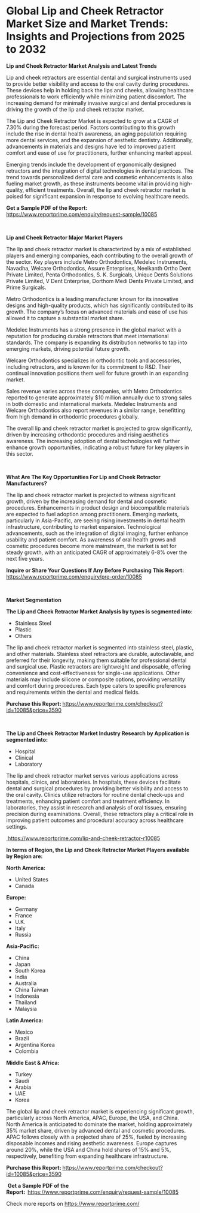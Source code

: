 <p><h1>Global Lip and Cheek Retractor Market Size and Market Trends: Insights and Projections from 2025 to 2032</h1></p><p><strong>Lip and Cheek Retractor Market Analysis and Latest Trends</strong></p>
<p><p>Lip and cheek retractors are essential dental and surgical instruments used to provide better visibility and access to the oral cavity during procedures. These devices help in holding back the lips and cheeks, allowing healthcare professionals to work efficiently while minimizing patient discomfort. The increasing demand for minimally invasive surgical and dental procedures is driving the growth of the lip and cheek retractor market.</p><p>The Lip and Cheek Retractor Market is expected to grow at a CAGR of 7.30% during the forecast period. Factors contributing to this growth include the rise in dental health awareness, an aging population requiring more dental services, and the expansion of aesthetic dentistry. Additionally, advancements in materials and designs have led to improved patient comfort and ease of use for practitioners, further enhancing market appeal.</p><p>Emerging trends include the development of ergonomically designed retractors and the integration of digital technologies in dental practices. The trend towards personalized dental care and cosmetic enhancements is also fueling market growth, as these instruments become vital in providing high-quality, efficient treatments. Overall, the lip and cheek retractor market is poised for significant expansion in response to evolving healthcare needs.</p></p>
<p><strong>Get a Sample PDF of the Report:&nbsp;</strong> <a href="https://www.reportprime.com/enquiry/request-sample/10085?utm_campaign=3065&utm_medium=2&utm_source=Github&utm_content=ia&utm_term=20032025&utm_id=lip-and-cheek-retractor">https://www.reportprime.com/enquiry/request-sample/10085</a></p>
<p>&nbsp;</p>
<p><strong>Lip and Cheek Retractor Major Market Players</strong></p>
<p><p>The lip and cheek retractor market is characterized by a mix of established players and emerging companies, each contributing to the overall growth of the sector. Key players include Metro Orthodontics, Medelec Instruments, Navadha, Welcare Orthodontics, Assure Enterprises, Neelkanth Ortho Dent Private Limited, Penta Orthodontics, S. K. Surgicals, Unique Dents Solutions Private Limited, V Dent Enterprise, Dorthom Medi Dents Private Limited, and Prime Surgicals.</p><p>Metro Orthodontics is a leading manufacturer known for its innovative designs and high-quality products, which has significantly contributed to its growth. The company’s focus on advanced materials and ease of use has allowed it to capture a substantial market share.</p><p>Medelec Instruments has a strong presence in the global market with a reputation for producing durable retractors that meet international standards. The company is expanding its distribution networks to tap into emerging markets, driving potential future growth.</p><p>Welcare Orthodontics specializes in orthodontic tools and accessories, including retractors, and is known for its commitment to R&D. Their continual innovation positions them well for future growth in an expanding market.</p><p>Sales revenue varies across these companies, with Metro Orthodontics reported to generate approximately $10 million annually due to strong sales in both domestic and international markets. Medelec Instruments and Welcare Orthodontics also report revenues in a similar range, benefitting from high demand in orthodontic procedures globally.</p><p>The overall lip and cheek retractor market is projected to grow significantly, driven by increasing orthodontic procedures and rising aesthetics awareness. The increasing adoption of dental technologies will further enhance growth opportunities, indicating a robust future for key players in this sector.</p></p>
<p>&nbsp;</p>
<p><strong>What Are The Key Opportunities For Lip and Cheek Retractor Manufacturers?</strong></p>
<p><p>The lip and cheek retractor market is projected to witness significant growth, driven by the increasing demand for dental and cosmetic procedures. Enhancements in product design and biocompatible materials are expected to fuel adoption among practitioners. Emerging markets, particularly in Asia-Pacific, are seeing rising investments in dental health infrastructure, contributing to market expansion. Technological advancements, such as the integration of digital imaging, further enhance usability and patient comfort. As awareness of oral health grows and cosmetic procedures become more mainstream, the market is set for steady growth, with an anticipated CAGR of approximately 6-8% over the next five years.</p></p>
<p><strong>Inquire or Share Your Questions If Any Before Purchasing This Report:</strong> <a href="https://www.reportprime.com/enquiry/pre-order/10085?utm_campaign=3065&utm_medium=2&utm_source=Github&utm_content=ia&utm_term=20032025&utm_id=lip-and-cheek-retractor">https://www.reportprime.com/enquiry/pre-order/10085</a></p>
<p>&nbsp;</p>
<p><strong>Market Segmentation</strong></p>
<p><strong>The Lip and Cheek Retractor Market Analysis by types is segmented into:</strong></p>
<p><ul><li>Stainless Steel</li><li>Plastic</li><li>Others</li></ul></p>
<p><p>The lip and cheek retractor market is segmented into stainless steel, plastic, and other materials. Stainless steel retractors are durable, autoclavable, and preferred for their longevity, making them suitable for professional dental and surgical use. Plastic retractors are lightweight and disposable, offering convenience and cost-effectiveness for single-use applications. Other materials may include silicone or composite options, providing versatility and comfort during procedures. Each type caters to specific preferences and requirements within the dental and medical fields.</p></p>
<p><strong>Purchase this Report:&nbsp;</strong><a href="https://www.reportprime.com/checkout?id=10085&price=3590&utm_campaign=3065&utm_medium=2&utm_source=Github&utm_content=ia&utm_term=20032025&utm_id=lip-and-cheek-retractor">https://www.reportprime.com/checkout?id=10085&price=3590</a></p>
<p>&nbsp;</p>
<p><strong>The Lip and Cheek Retractor Market Industry Research by Application is segmented into:</strong></p>
<p><ul><li>Hospital</li><li>Clinical</li><li>Laboratory</li></ul></p>
<p><p>The lip and cheek retractor market serves various applications across hospitals, clinics, and laboratories. In hospitals, these devices facilitate dental and surgical procedures by providing better visibility and access to the oral cavity. Clinics utilize retractors for routine dental check-ups and treatments, enhancing patient comfort and treatment efficiency. In laboratories, they assist in research and analysis of oral tissues, ensuring precision during examinations. Overall, these retractors play a critical role in improving patient outcomes and procedural accuracy across healthcare settings.</p></p>
<p><a href="https://www.reportprime.com/lip-and-cheek-retractor-r10085?utm_campaign=3065&utm_medium=2&utm_source=Github&utm_content=ia&utm_term=20032025&utm_id=lip-and-cheek-retractor">&nbsp;https://www.reportprime.com/lip-and-cheek-retractor-r10085</a></p>
<p><strong>In terms of Region, the Lip and Cheek Retractor Market Players available by Region are:</strong></p>
<p>
    <p> <strong> North America: </strong>
        <ul>
            <li>United States</li>
            <li>Canada</li>
        </ul>
        </p> 
    <p> <strong> Europe: </strong>
        <ul>
            <li>Germany</li>
            <li>France</li>
            <li>U.K.</li>
            <li>Italy</li>
            <li>Russia</li>
        </ul>
        </p> 
    <p> <strong> Asia-Pacific: </strong>
        <ul>
            <li>China</li>
            <li>Japan</li>
            <li>South Korea</li>
            <li>India</li>
            <li>Australia</li>
            <li>China Taiwan</li>
            <li>Indonesia</li>
            <li>Thailand</li>
            <li>Malaysia</li>
        </ul>
        </p> 
    <p> <strong> Latin America: </strong>
        <ul>
            <li>Mexico</li>
            <li>Brazil</li>
            <li>Argentina Korea</li>
            <li>Colombia</li>
        </ul>
        </p> 
    <p> <strong> Middle East & Africa: </strong>
        <ul>
            <li>Turkey</li>
            <li>Saudi</li>
            <li>Arabia</li>
            <li>UAE</li>
            <li>Korea</li>
        </ul>
    </p>
    </p>
<p><p>The global lip and cheek retractor market is experiencing significant growth, particularly across North America, APAC, Europe, the USA, and China. North America is anticipated to dominate the market, holding approximately 35% market share, driven by advanced dental and cosmetic procedures. APAC follows closely with a projected share of 25%, fueled by increasing disposable incomes and rising aesthetic awareness. Europe captures around 20%, while the USA and China hold shares of 15% and 5%, respectively, benefiting from expanding healthcare infrastructure.</p></p>
<p><strong>Purchase this Report: </strong><a href="https://www.reportprime.com/checkout?id=10085&price=3590&utm_campaign=3065&utm_medium=2&utm_source=Github&utm_content=ia&utm_term=20032025&utm_id=lip-and-cheek-retractor">https://www.reportprime.com/checkout?id=10085&price=3590</a></p>
<p>&nbsp;<strong>Get a Sample PDF of the Report:&nbsp;&nbsp;</strong><a href="https://www.reportprime.com/enquiry/request-sample/10085?utm_campaign=3065&utm_medium=2&utm_source=Github&utm_content=ia&utm_term=20032025&utm_id=lip-and-cheek-retractor">https://www.reportprime.com/enquiry/request-sample/10085</a></p>
<p><strong></strong></p>
<p>Check more reports on <a href="https://www.reportprime.com/?utm_campaign=3065&utm_medium=2&utm_source=Github&utm_content=ia&utm_term=20032025&utm_id=lip-and-cheek-retractor">https://www.reportprime.com/</a></p>
